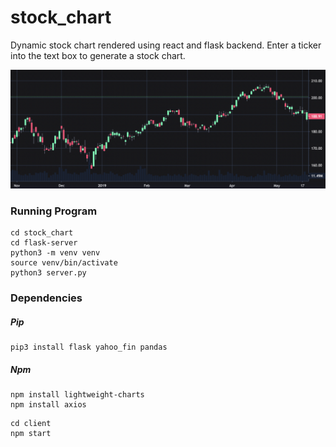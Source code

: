 # stock_chart
Dynamic stock chart rendered using react and flask backend. Enter a ticker into the text box to generate a stock chart.

![Stock Chart](https://github.com/arihanv/stock_chart/blob/main/Screen%20Shot%202022-02-18%20at%205.58.00%20PM.png)


### Running Program

```
cd stock_chart
cd flask-server
python3 -m venv venv
source venv/bin/activate
python3 server.py
```

### Dependencies

##### Pip
```
pip3 install flask yahoo_fin pandas
```

##### Npm
```
npm install lightweight-charts
npm install axios
```

```
cd client
npm start
```
